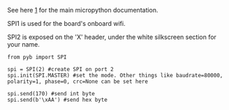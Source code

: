 See here
[1](https://docs.micropython.org/en/latest/pyboard/library/pyb.SPI.html)
for the main micropython documentation.

SPI1 is used for the board's onboard wifi.

SPI2 is exposed on the 'X' header, under the white silkscreen section
for your name.

    from pyb import SPI

    spi = SPI(2) #create SPI on port 2
    spi.init(SPI.MASTER) #set the mode. Other things like baudrate=80000, polarity=1, phase=0, crc=None can be set here

    spi.send(170) #send int byte
    spi.send(b'\xAA') #send hex byte